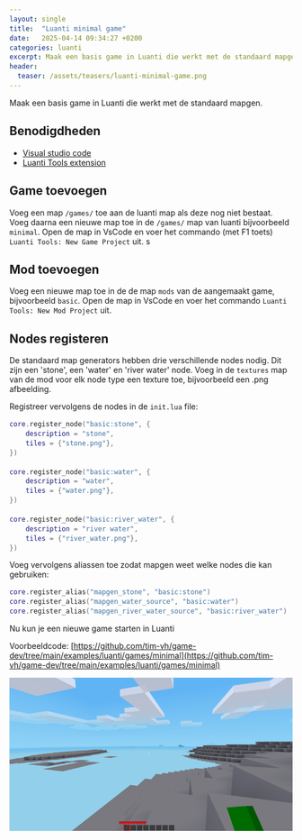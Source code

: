 ```yaml
---
layout: single
title:  "Luanti minimal game"
date:   2025-04-14 09:34:27 +0200
categories: luanti
excerpt: Maak een basis game in Luanti die werkt met de standaard mapgen.
header:
  teaser: /assets/teasers/luanti-minimal-game.png
---
```


Maak een basis game in Luanti die werkt met de standaard mapgen.

## Benodigdheden

-   [Visual studio code](https://https://code.visualstudio.com/)
-   [Luanti Tools extension](https://marketplace.visualstudio.com/items/?itemName=GreenXenith.minetest-tools)

## Game toevoegen

Voeg een map `/games/` toe aan de luanti map als deze nog niet bestaat. Voeg daarna een nieuwe map toe in de `/games/` map van luanti bijvoorbeeld `minimal`. Open de map in VsCode en voer het commando (met F1 toets) `Luanti Tools: New Game Project` uit.
s
## Mod toevoegen

Voeg een nieuwe map toe in de de map `mods` van de aangemaakt game, bijvoorbeeld `basic`. Open de map in VsCode en voer het commando `Luanti Tools: New Mod Project` uit.

## Nodes registeren

De standaard map generators hebben drie verschillende nodes nodig. Dit zijn een 'stone', een 'water' en 'river water' node. Voeg in de `textures` map van de mod voor elk node type een texture toe, bijvoorbeeld een .png afbeelding. 

Registreer vervolgens de nodes in de `init.lua` file:

```lua
core.register_node("basic:stone", {
    description = "stone",
    tiles = {"stone.png"},
})

core.register_node("basic:water", {
    description = "water",
    tiles = {"water.png"},
})

core.register_node("basic:river_water", {
    description = "river water",
    tiles = {"river_water.png"},
})
```

Voeg vervolgens aliassen toe zodat mapgen weet welke nodes die kan gebruiken:

```lua
core.register_alias("mapgen_stone", "basic:stone")
core.register_alias("mapgen_water_source", "basic:water")
core.register_alias("mapgen_river_water_source", "basic:river_water")
```

Nu kun je een nieuwe game starten in Luanti

Voorbeeldcode: [https://github.com/tim-vh/game-dev/tree/main/examples/luanti/games/minimal](https://github.com/tim-vh/game-dev/tree/main/examples/luanti/games/minimal)

![Luanti minimal game](/assets/images/luanti/luanti-minimal-game.png)